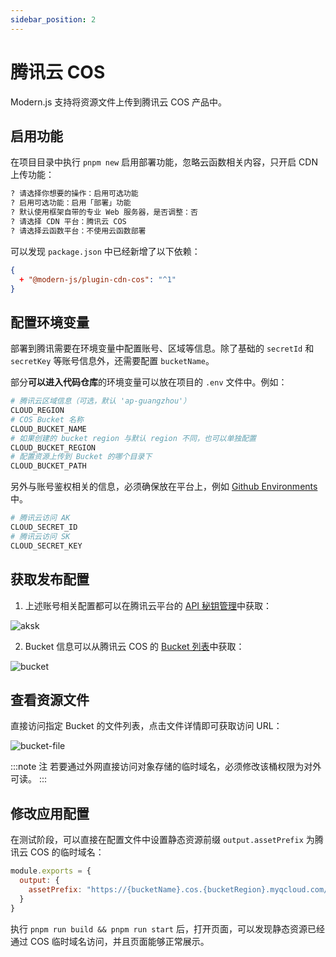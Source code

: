```yaml
---
sidebar_position: 2
---
```


# 腾讯云 COS

Modern.js 支持将资源文件上传到腾讯云 COS 产品中。

## 启用功能

在项目目录中执行 `pnpm new` 启用部署功能，忽略云函数相关内容，只开启 CDN 上传功能：

```bash
? 请选择你想要的操作：启用可选功能
? 启用可选功能：启用「部署」功能
? 默认使用框架自带的专业 Web 服务器，是否调整：否
? 请选择 CDN 平台：腾讯云 COS
? 请选择云函数平台：不使用云函数部署
```

可以发现 `package.json` 中已经新增了以下依赖：

```json
{
  + "@modern-js/plugin-cdn-cos": "^1"
}
```

## 配置环境变量

部署到腾讯需要在环境变量中配置账号、区域等信息。除了基础的 `secretId` 和 `secretKey` 等账号信息外，还需要配置 `bucketName`。

部分**可以进入代码仓库**的环境变量可以放在项目的 `.env` 文件中。例如：

```bash
# 腾讯云区域信息（可选，默认 'ap-guangzhou'）
CLOUD_REGION
# COS Bucket 名称
CLOUD_BUCKET_NAME
# 如果创建的 bucket region 与默认 region 不同，也可以单独配置
CLOUD_BUCKET_REGION
# 配置资源上传到 Bucket 的哪个目录下
CLOUD_BUCKET_PATH
```

另外与账号鉴权相关的信息，必须确保放在平台上，例如 [Github Environments](https://docs.github.com/en/actions/deployment/targeting-different-environments/using-environments-for-deployment) 中。

```bash
# 腾讯云访问 AK
CLOUD_SECRET_ID
# 腾讯云访问 SK
CLOUD_SECRET_KEY
```

## 获取发布配置

1. 上述账号相关配置都可以在腾讯云平台的 [API 秘钥管理](https://console.cloud.tencent.com/cam/capi)中获取：

![aksk](https://lf3-static.bytednsdoc.com/obj/eden-cn/aphqeh7uhohpquloj/modern-js/docs/tencent-aksk.png)

2. Bucket 信息可以从腾讯云 COS 的 [Bucket 列表](https://console.cloud.tencent.com/cos5/bucket)中获取：

![bucket](https://lf3-static.bytednsdoc.com/obj/eden-cn/aphqeh7uhohpquloj/modern-js/docs/cos-bucket-list.png)

## 查看资源文件

直接访问指定 Bucket 的文件列表，点击文件详情即可获取访问 URL：

![bucket-file](https://lf3-static.bytednsdoc.com/obj/eden-cn/aphqeh7uhohpquloj/modern-js/docs/cos-file.png)

:::note 注
若要通过外网直接访问对象存储的临时域名，必须修改该桶权限为对外可读。
:::

## 修改应用配置

在测试阶段，可以直接在配置文件中设置静态资源前缀 `output.assetPrefix` 为腾讯云 COS 的临时域名：

```js
module.exports = {
  output: {
    assetPrefix: "https://{bucketName}.cos.{bucketRegion}.myqcloud.com/"
  }
}
```

执行 `pnpm run build && pnpm run start` 后，打开页面，可以发现静态资源已经通过 COS 临时域名访问，并且页面能够正常展示。

